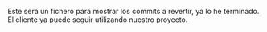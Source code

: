 Este será un fichero para mostrar los commits a revertir, ya lo he terminado. El cliente ya puede seguir utilizando nuestro proyecto.